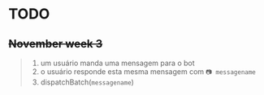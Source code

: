 # TODO

## ~~November week 3~~

> 1) um usuário manda uma mensagem para o bot
> 2) o usuário responde esta mesma mensagem com `📷 messagename`
> 3) dispatchBatch(`messagename`)